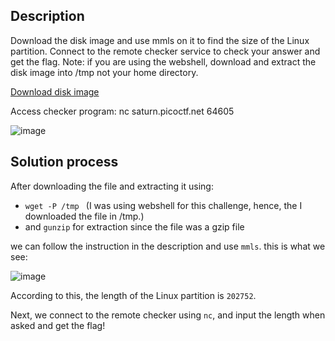## Description
Download the disk image and use mmls on it to find the size of the Linux partition. Connect to the remote checker service to check your answer and get the flag.
Note: if you are using the webshell, download and extract the disk image into /tmp not your home directory.

[Download disk image](https://artifacts.picoctf.net/c/164/disk.img.gz)

Access checker program: nc saturn.picoctf.net 64605

![image](https://github.com/neonwuchang/Flags-de-Triomphe/assets/103783716/8a135f50-e63c-4bea-b7d6-c8851131502a)

## Solution process
After downloading the file and extracting it using:

- `wget -P /tmp ` (I was using webshell for this challenge, hence, the I downloaded the file in /tmp.)
- and `gunzip` for extraction since the file was a gzip file

we can follow the instruction in the description and use `mmls`. this is what we see:

![image](https://github.com/neonwuchang/Flags-de-Triomphe/assets/103783716/b9850107-aa7c-4a3e-862d-ef05411dfdba)

According to this, the length of the Linux partition is `202752`. 

Next, we connect to the remote checker using `nc`, and input the length when asked and get the flag!

